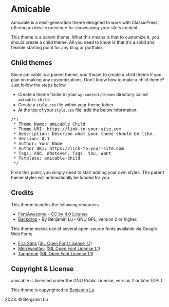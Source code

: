 # Amicable
Amicable is a next-generation theme designed to work with ClassicPress, offering an ideal experience for showcasing your site's content.

This theme is a parent theme. What this means is that to customize it, you should create a child theme. All you need to know is that it's a solid and flexible starting point for any blog or portfolio.

## Child themes
Since amicable is a parent theme, you'll want to create a child theme if you plan on making any customizations. Don't know how to make a child theme? Just follow the steps below.

* Create a theme folder in your `wp-content/themes` directory called `amicable-child`.
* Create a `style.css` file within your theme folder.
* At the top of your `style.css` file, add the below information.

<pre>
/*!
 * Theme Name: amicable Child
 * Theme URI: https://link-to-your-site.com
 * Description: Describe what your theme should be like.
 * Version: 0.1
 * Author: Your Name
 * Author URI: https://link-to-your-site.com
 * Tags: Add, Whatever, Tags, You, Want
 * Template: amicable-child
 */
</pre>

From this point, you simply need to start adding your own styles. The parent theme styles will automatically be loaded for you.

## Credits
This theme bundles the following resources
* [FontAwesome](https://fontawesome.com) - [CC by 4.0 License](https://creativecommons.org/licenses/by/4.0)
* [Backdrop](https://github.com/backdrop-dev) - By Benjamin Lu - GNU  GPL, version 2 or higher.

This theme makes use of several open-source fonts available via Google Web Fonts.

* [Fira Sans](https://fonts.google.com/specimen/Fira+Sans) ([SIL Open Font License 1.1](http://scripts.sil.org/OFL))
* [Merriweather](https://fonts.google.com/specimen/Merriweather) ([SIL Open Font License 1.1](http://scripts.sil.org/OFL))
* [Tangerine](https://fonts.google.com/specimen/Tangerine) ([SIL Open Font License 1.1](http://scripts.sil.org/OFL))

## Copyright & License
amicable is licensed under the GNU Public License, version 2 or  later (GPL).

This theme is copyrighted to [Benjamin Lu](https://benjlu.com)

2023. © Benjamin Lu
